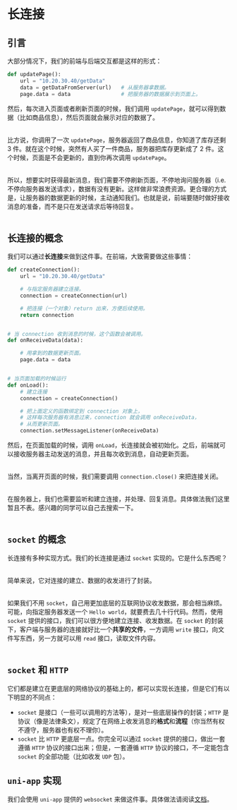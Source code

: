 # 长连接

## 引言
大部分情况下，我们的前端与后端交互都是这样的形式：

```python
def updatePage():
    url = "10.20.30.40/getData"
    data = getDataFromServer(url)   # 从服务器拿数据。
    page.data = data                # 把服务器的数据展示到页面上。
```

然后，每次进入页面或者刷新页面的时候，我们调用 `updatePage`，就可以得到数据（比如商品信息），然后页面就会展示对应的数据了。  
<br>

比方说，你调用了一次 `updatePage`，服务器返回了商品信息，你知道了库存还剩 3 件。就在这个时候，突然有人买了一件商品，服务器把库存更新成了 2 件。这个时候，页面是不会更新的，直到你再次调用 `updatePage`。  
<br>

所以，想要实时获得最新消息，我们需要不停刷新页面，不停地询问服务器（i.e. 不停向服务器发送请求），数据有没有更新。这样做非常浪费资源。更合理的方式是，让服务器的数据更新的时候，主动通知我们。也就是说，前端要随时做好接收消息的准备，而不是只在发送请求后等待回复。  
<br>


## 长连接的概念
我们可以通过**长连接**来做到这件事。在前端，大致需要做这些事情：  

```python
def createConnection():
    url = "10.20.30.40/getData"

    # 与指定服务器建立连接。
    connection = createConnection(url)  

    # 把连接（一个对象）return 出来，方便后续使用。
    return connection                   


# 当 connection 收到消息的时候，这个函数会被调用。
def onReceiveData(data):    

    # 用拿到的数据更新页面。
    page.data = data        


# 当页面加载的时候运行 
def onLoad():   
    # 建立连接
    connection = createConnection()

    # 把上面定义的函数绑定到 connection 对象上，
    # 这样每次服务器有消息过来，connection 就会调用 onReceiveData，
    # 从而更新页面。
    connection.setMessageListener(onReceiveData)                        
```

然后，在页面加载的时候，调用 `onLoad`，长连接就会被初始化。之后，前端就可以接收服务器主动发送的消息，并且每次收到消息，自动更新页面。  
<br>

当然，当离开页面的时候，我们需要调用 `connection.close()` 来把连接关闭。  
<br>

在服务器上，我们也需要监听和建立连接，并处理、回复消息。具体做法我们这里暂且不表。感兴趣的同学可以自己去搜索一下。  
<br>

## `socket` 的概念
长连接有多种实现方式。我们的长连接是通过 `socket` 实现的。它是什么东西呢？  
<br>

简单来说，它对连接的建立、数据的收发进行了封装。  
<br>

如果我们不用 `socket`，自己用更加底层的互联网协议收发数据，那会相当麻烦。可能，向指定服务器发送一个 `Hello world`，就要费去几十行代码。然而，使用 `socket` 提供的接口，我们可以很方便地建立连接、收发数据。在 `socket` 的封装下，客户端与服务器的连接就好比一个**共享的文件**，一方调用 `write` 接口，向文件写东西，另一方就可以用 `read` 接口，读取文件内容。  
<br>

## `socket` 和 `HTTP`
它们都是建立在更底层的网络协议的基础上的，都可以实现长连接，但是它们有以下明显的不同点：  
- `socket` 是接口（一些可以调用的方法等），是对一些底层操作的封装；`HTTP` 是协议（像是法律条文），规定了在网络上收发消息的**格式**和**流程**（你当然有权不遵守，服务器也有权不理你）。
- `socket` 比 `HTTP` 更底层一点。你完全可以通过 `socket` 提供的接口，做出一套遵循 `HTTP` 协议的接口出来；但是，一套遵循 `HTTP` 协议的接口，不一定能包含 `socket` 的全部功能（比如收发 `UDP` 包）。


## `uni-app` 实现
我们会使用 `uni-app` 提供的 `websocket` 来做这件事。具体做法请阅读[文档](HTTPs://uniapp.dcloud.io/api/request/websocket)。
